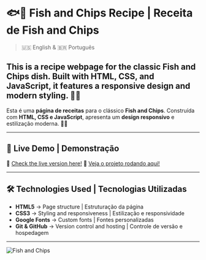 # 🐟🍟 Fish and Chips Recipe | Receita de Fish and Chips

> 🇺🇸 English & 🇧🇷 Português  

This is a **recipe webpage** for the classic **Fish and Chips** dish. Built with **HTML, CSS, and JavaScript**, it features a **responsive design** and modern styling. 📜✨  
---
Esta é uma **página de receitas** para o clássico **Fish and Chips**. Construída com **HTML, CSS e JavaScript**, apresenta um **design responsivo** e estilização moderna. 📜✨  

---

## 🚀 Live Demo | Demonstração

🔗 [Check the live version here!](https://francinemette.github.io/Fish-and-Chips-Recipe/) 
🔗 [Veja o projeto rodando aqui!](https://francinemette.github.io/Fish-and-Chips-Recipe/) 

---

## 🛠️ Technologies Used | Tecnologias Utilizadas

- **HTML5** → Page structure | Estruturação da página  
- **CSS3** → Styling and responsiveness | Estilização e responsividade  
- **Google Fonts** → Custom fonts | Fontes personalizadas  
- **Git & GitHub** → Version control and hosting | Controle de versão e hospedagem  

---

![Fish and Chips](assets/fish-and-chips.jpg)
